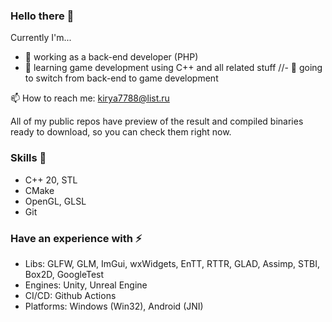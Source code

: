 ### Hello there 👋

Currently I'm...
- 💼 working as a back-end developer (PHP)
- 🌱 learning game development using C++ and all related stuff
//- 🔭 going to switch from back-end to game development

📫 How to reach me: kirya7788@list.ru

All of my public repos have preview of the result and compiled binaries ready to download, so you can check them right now.

### Skills 🧠
  - C++ 20, STL
  - CMake
  - OpenGL, GLSL
  - Git

### Have an experience with ⚡
 - Libs: GLFW, GLM, ImGui, wxWidgets, EnTT, RTTR, GLAD, Assimp, STBI, Box2D, GoogleTest
 - Engines: Unity, Unreal Engine
 - CI/CD: Github Actions
 - Platforms: Windows (Win32), Android (JNI)

<!--
**Lackym/Lackym** is a ✨ _special_ ✨ repository because its `README.md` (this file) appears on your GitHub profile.

Here are some ideas to get you started:

- 🔭 I’m currently working on ...
- 🌱 I’m currently learning ...
- 👯 I’m looking to collaborate on ...
- 🤔 I’m looking for help with ...
- 💬 Ask me about ...
- 📫 How to reach me: ...
- 😄 Pronouns: ...
- ⚡ Fun fact: ...
-->
